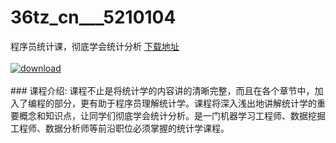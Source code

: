 # 36tz_cn___5210104
程序员统计课，彻底学会统计分析
[下载地址](http://www.36tz.cn/article/5210104 "下载地址")
<br/></br>[![download](http://36tz.cn/muke_img/2020_02_1-13.png "下载地址")](http://www.36tz.cn/article/5210104 "下载地址")
<br/></br>### 课程介绍:
课程不止是将统计学的内容讲的清晰完整，而且在各个章节中，加入了编程的部分，更有助于程序员理解统计学。课程将深入浅出地讲解统计学的重要概念和知识点，让同学们彻底学会统计分析。是一门机器学习工程师、数据挖掘工程师、数据分析师等前沿职位必须掌握的统计学课程。


